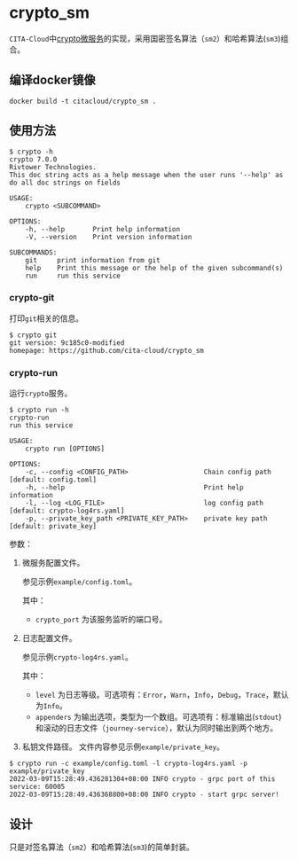 # crypto_sm
`CITA-Cloud`中[crypto微服务](https://github.com/cita-cloud/cita_cloud_proto/blob/WIP-v7.0.0/protos/crypto.proto)的实现，采用国密签名算法（`sm2`）和哈希算法(`sm3`)组合。
## 编译docker镜像
```
docker build -t citacloud/crypto_sm .
```
## 使用方法

```
$ crypto -h
crypto 7.0.0
Rivtower Technologies.
This doc string acts as a help message when the user runs '--help' as do all doc strings on fields

USAGE:
    crypto <SUBCOMMAND>

OPTIONS:
    -h, --help       Print help information
    -V, --version    Print version information

SUBCOMMANDS:
    git     print information from git
    help    Print this message or the help of the given subcommand(s)
    run     run this service
```

### crypto-git

打印`git`相关的信息。

```
$ crypto git   
git version: 9c185c0-modified
homepage: https://github.com/cita-cloud/crypto_sm
```

### crypto-run

运行`crypto`服务。

```
$ crypto run -h
crypto-run 
run this service

USAGE:
    crypto run [OPTIONS]

OPTIONS:
    -c, --config <CONFIG_PATH>                   Chain config path [default: config.toml]
    -h, --help                                   Print help information
    -l, --log <LOG_FILE>                         log config path [default: crypto-log4rs.yaml]
    -p, --private_key_path <PRIVATE_KEY_PATH>    private key path [default: private_key]
```

参数：
1. 微服务配置文件。

    参见示例`example/config.toml`。

    其中：
    * `crypto_port` 为该服务监听的端口号。
2. 日志配置文件。

    参见示例`crypto-log4rs.yaml`。

    其中：

    * `level` 为日志等级。可选项有：`Error`，`Warn`，`Info`，`Debug`，`Trace`，默认为`Info`。
    * `appenders` 为输出选项，类型为一个数组。可选项有：标准输出(`stdout`)和滚动的日志文件（`journey-service`），默认为同时输出到两个地方。
3. 私钥文件路径。
    文件内容参见示例`example/private_key`。

```
$ crypto run -c example/config.toml -l crypto-log4rs.yaml -p example/private_key
2022-03-09T15:28:49.436281304+08:00 INFO crypto - grpc port of this service: 60005
2022-03-09T15:28:49.436368800+08:00 INFO crypto - start grpc server!
```

## 设计

只是对签名算法（`sm2`）和哈希算法(`sm3`)的简单封装。
